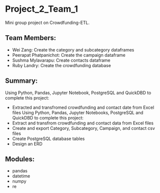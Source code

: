 # Project_2_Team_1

Mini group project on Crowdfunding-ETL.

## Team Members:
 - Wei Zang: Create the category and subcategory dataframes
 - Peerapat Phatpanichot: Create the campaign dataframe
 - Sushma Mylavarapu: Create contacts dataframe
 - Ruby Landry: Create the crowdfunding database

 ## Summary:
 Using Python, Pandas, Jupyter Notebook, PostgreSQL and QuickDBD to complete this project:
 - Extracted and transfromed crowdfunding and contact date from Excel files
 Using Python, Pandas, Jupyter Notebooks, PostgreSQL and QuickDBD to complete this project:
 - Extract and transfrom crowdfunding and contact data from Excel files
 - Create and export Category, Subcategory, Campaign, and contact csv files
 - Create PostgreSQL database tables
 - Design an ERD

 ## Modules:
- pandas
- datetime
- numpy
- re







